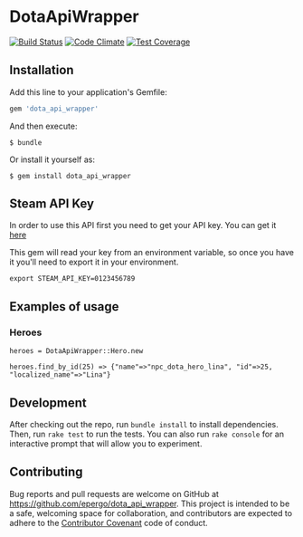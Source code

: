 # DotaApiWrapper
[![Build Status](https://travis-ci.org/epergo/dota_api_wrapper.svg?branch=master)](https://travis-ci.org/epergo/dota_api_wrapper)
[![Code Climate](https://codeclimate.com/github/epergo/dota_api_wrapper/badges/gpa.svg)](https://codeclimate.com/github/epergo/dota_api_wrapper)
[![Test Coverage](https://codeclimate.com/github/epergo/dota_api_wrapper/badges/coverage.svg)](https://codeclimate.com/github/epergo/dota_api_wrapper/coverage)


## Installation

Add this line to your application's Gemfile:

```ruby
gem 'dota_api_wrapper'
```

And then execute:

    $ bundle

Or install it yourself as:

    $ gem install dota_api_wrapper

## Steam API Key

In order to use this API first you need to get your API key. You can get it [here](http://steamcommunity.com/dev/apikey)

This gem will read your key from an environment variable, so once you have it you'll need to export it in your environment.

`export STEAM_API_KEY=0123456789`

## Examples of usage

### Heroes

`heroes = DotaApiWrapper::Hero.new`

`heroes.find_by_id(25) => {"name"=>"npc_dota_hero_lina", "id"=>25, "localized_name"=>"Lina"}`

## Development

After checking out the repo, run `bundle install` to install dependencies. Then, run `rake test` to run the tests. You can also run `rake console` for an interactive prompt that will allow you to experiment.

## Contributing

Bug reports and pull requests are welcome on GitHub at https://github.com/epergo/dota_api_wrapper. This project is intended to be a safe, welcoming space for collaboration, and contributors are expected to adhere to the [Contributor Covenant](http://contributor-covenant.org) code of conduct.
